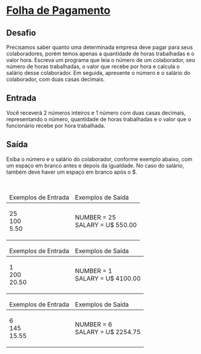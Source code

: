 # [Folha de Pagamento](https://github.com/JefersonMelo/07-DIO/tree/master/04-Introduca-criacao-de-websites-com-HTML5-CSS3/02-Introducao-a-Programacao-com-JavaScript/03-Folha-de-Pagamento/js/Folha-de-Pagamento.js)

<div><div>
<div>
<h2>Desafio</h2>

<p>Precisamos saber quanto uma determinada empresa deve pagar para seus colaboradores, porém temos apenas a quantidade de horas trabalhadas e o valor hora.&nbsp;Escreva um programa que leia o número de um colaborador, seu número de horas trabalhadas, o valor que recebe por hora e calcula o salário desse colaborador. Em seguida, apresente o número e o salário do colaborador, com duas casas decimais.</p>
</div>

<h2>Entrada</h2>

<div>
<p>Você receverá 2 números inteiros e 1 número com duas casas decimais, representando o número, quantidade de horas trabalhadas e o valor que o funcionário recebe por hora trabalhada.</p>
</div>

<h2>Saída</h2>

<div>
<p>Exiba o número e o salário do colaborador, conforme exemplo abaixo, com um espaço em branco antes e depois da igualdade. No caso do salário, também deve haver um espaço em branco após o $.</p>
</div>

<div>&nbsp;</div>

<table>
	<thead>
		<tr>
			<td>Exemplos de Entrada</td>
			<td>Exemplos de Saída</td>
		</tr>
	</thead>
	<tbody>
		<tr>
			<td>
			<p>25<br>
			100<br>
			5.50</p>
			</td>
			<td>
			<p>NUMBER = 25<br>
			SALARY = U$ 550.00</p>
			</td>
		</tr>
	</tbody>
</table>

<table>
	<thead>
		<tr>
			<td>Exemplos de Entrada</td>
			<td>Exemplos de Saída</td>
		</tr>
	</thead>
	<tbody>
		<tr>
			<td>
			<p>1<br>
			200<br>
			20.50</p>
			</td>
			<td>
			<p>NUMBER = 1<br>
			SALARY = U$ 4100.00</p>
			</td>
		</tr>
	</tbody>
</table>

<table>
	<thead>
		<tr>
			<td>Exemplos de Entrada</td>
			<td>Exemplos de Saída</td>
		</tr>
	</thead>
	<tbody>
		<tr>
			<td>
			<p>6<br>
			145<br>
			15.55</p>
			</td>
			<td>
			<p>NUMBER = 6<br>
			SALARY = U$ 2254.75</p>
			</td>
		</tr>
	</tbody>
</table>
</div> <br><br></div>